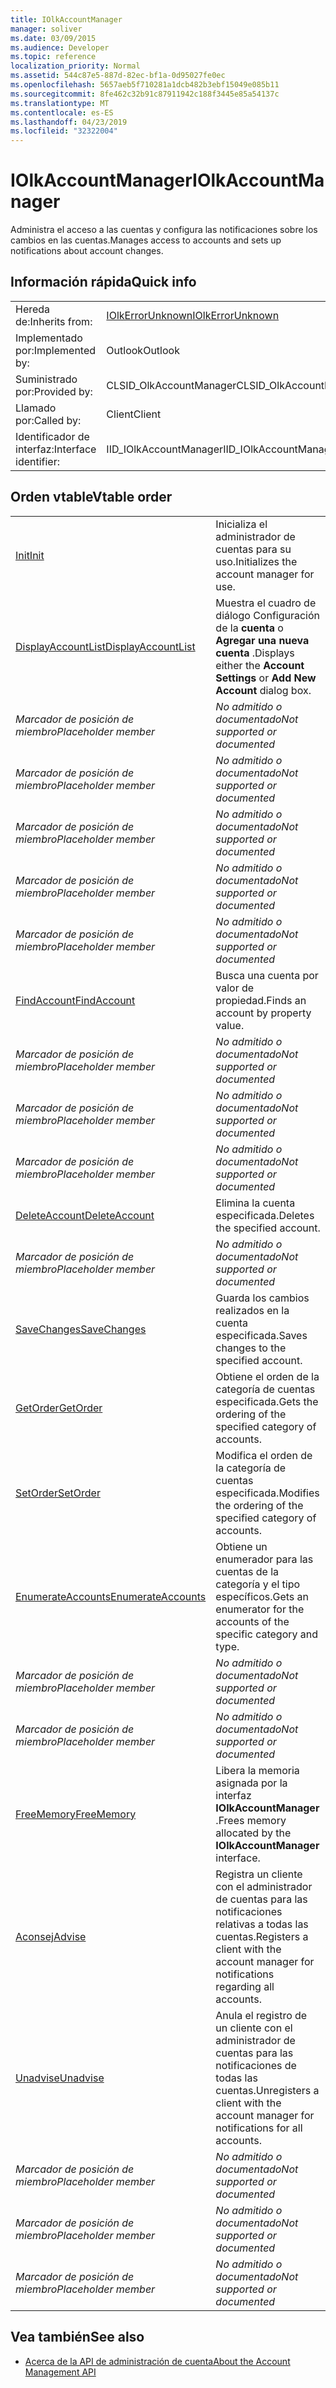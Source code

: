 ```yaml
---
title: IOlkAccountManager
manager: soliver
ms.date: 03/09/2015
ms.audience: Developer
ms.topic: reference
localization_priority: Normal
ms.assetid: 544c87e5-887d-82ec-bf1a-0d95027fe0ec
ms.openlocfilehash: 5657aeb5f710281a1dcb482b3ebf15049e085b11
ms.sourcegitcommit: 8fe462c32b91c87911942c188f3445e85a54137c
ms.translationtype: MT
ms.contentlocale: es-ES
ms.lasthandoff: 04/23/2019
ms.locfileid: "32322004"
---
```

# <a name="iolkaccountmanager"></a><span data-ttu-id="5dacb-102">IOlkAccountManager</span><span class="sxs-lookup"><span data-stu-id="5dacb-102">IOlkAccountManager</span></span>

<span data-ttu-id="5dacb-103">Administra el acceso a las cuentas y configura las notificaciones sobre los cambios en las cuentas.</span><span class="sxs-lookup"><span data-stu-id="5dacb-103">Manages access to accounts and sets up notifications about account changes.</span></span>
  
## <a name="quick-info"></a><span data-ttu-id="5dacb-104">Información rápida</span><span class="sxs-lookup"><span data-stu-id="5dacb-104">Quick info</span></span>

|||
|:-----|:-----|
|<span data-ttu-id="5dacb-105">Hereda de:</span><span class="sxs-lookup"><span data-stu-id="5dacb-105">Inherits from:</span></span>  <br/> |[<span data-ttu-id="5dacb-106">IOlkErrorUnknown</span><span class="sxs-lookup"><span data-stu-id="5dacb-106">IOlkErrorUnknown</span></span>](iolkerrorunknown.md) <br/> |
|<span data-ttu-id="5dacb-107">Implementado por:</span><span class="sxs-lookup"><span data-stu-id="5dacb-107">Implemented by:</span></span>  <br/> |<span data-ttu-id="5dacb-108">Outlook</span><span class="sxs-lookup"><span data-stu-id="5dacb-108">Outlook</span></span>  <br/> |
|<span data-ttu-id="5dacb-109">Suministrado por:</span><span class="sxs-lookup"><span data-stu-id="5dacb-109">Provided by:</span></span>  <br/> |<span data-ttu-id="5dacb-110">CLSID_OlkAccountManager</span><span class="sxs-lookup"><span data-stu-id="5dacb-110">CLSID_OlkAccountManager</span></span>  <br/> |
|<span data-ttu-id="5dacb-111">Llamado por:</span><span class="sxs-lookup"><span data-stu-id="5dacb-111">Called by:</span></span>  <br/> |<span data-ttu-id="5dacb-112">Client</span><span class="sxs-lookup"><span data-stu-id="5dacb-112">Client</span></span>  <br/> |
|<span data-ttu-id="5dacb-113">Identificador de interfaz:</span><span class="sxs-lookup"><span data-stu-id="5dacb-113">Interface identifier:</span></span>  <br/> |<span data-ttu-id="5dacb-114">IID_IOlkAccountManager</span><span class="sxs-lookup"><span data-stu-id="5dacb-114">IID_IOlkAccountManager</span></span>  <br/> |
   
## <a name="vtable-order"></a><span data-ttu-id="5dacb-115">Orden vtable</span><span class="sxs-lookup"><span data-stu-id="5dacb-115">Vtable order</span></span>

|||
|:-----|:-----|
|[<span data-ttu-id="5dacb-116">Init</span><span class="sxs-lookup"><span data-stu-id="5dacb-116">Init</span></span>](iolkaccountmanager-init.md) <br/> |<span data-ttu-id="5dacb-117">Inicializa el administrador de cuentas para su uso.</span><span class="sxs-lookup"><span data-stu-id="5dacb-117">Initializes the account manager for use.</span></span>  <br/> |
|[<span data-ttu-id="5dacb-118">DisplayAccountList</span><span class="sxs-lookup"><span data-stu-id="5dacb-118">DisplayAccountList</span></span>](iolkaccountmanager-displayaccountlist.md) <br/> |<span data-ttu-id="5dacb-119">Muestra el cuadro de diálogo Configuración de la **cuenta** o **Agregar una nueva cuenta** .</span><span class="sxs-lookup"><span data-stu-id="5dacb-119">Displays either the **Account Settings** or **Add New Account** dialog box.</span></span>  <br/> |
| <span data-ttu-id="5dacb-120">*Marcador de posición de miembro*</span><span class="sxs-lookup"><span data-stu-id="5dacb-120">*Placeholder member*</span></span>  <br/> | <span data-ttu-id="5dacb-121">*No admitido o documentado*</span><span class="sxs-lookup"><span data-stu-id="5dacb-121">*Not supported or documented*</span></span>  <br/> |
| <span data-ttu-id="5dacb-122">*Marcador de posición de miembro*</span><span class="sxs-lookup"><span data-stu-id="5dacb-122">*Placeholder member*</span></span>  <br/> | <span data-ttu-id="5dacb-123">*No admitido o documentado*</span><span class="sxs-lookup"><span data-stu-id="5dacb-123">*Not supported or documented*</span></span>  <br/> |
| <span data-ttu-id="5dacb-124">*Marcador de posición de miembro*</span><span class="sxs-lookup"><span data-stu-id="5dacb-124">*Placeholder member*</span></span>  <br/> | <span data-ttu-id="5dacb-125">*No admitido o documentado*</span><span class="sxs-lookup"><span data-stu-id="5dacb-125">*Not supported or documented*</span></span>  <br/> |
| <span data-ttu-id="5dacb-126">*Marcador de posición de miembro*</span><span class="sxs-lookup"><span data-stu-id="5dacb-126">*Placeholder member*</span></span>  <br/> | <span data-ttu-id="5dacb-127">*No admitido o documentado*</span><span class="sxs-lookup"><span data-stu-id="5dacb-127">*Not supported or documented*</span></span>  <br/> |
| <span data-ttu-id="5dacb-128">*Marcador de posición de miembro*</span><span class="sxs-lookup"><span data-stu-id="5dacb-128">*Placeholder member*</span></span>  <br/> | <span data-ttu-id="5dacb-129">*No admitido o documentado*</span><span class="sxs-lookup"><span data-stu-id="5dacb-129">*Not supported or documented*</span></span>  <br/> |
|[<span data-ttu-id="5dacb-130">FindAccount</span><span class="sxs-lookup"><span data-stu-id="5dacb-130">FindAccount</span></span>](iolkaccountmanager-findaccount.md) <br/> |<span data-ttu-id="5dacb-131">Busca una cuenta por valor de propiedad.</span><span class="sxs-lookup"><span data-stu-id="5dacb-131">Finds an account by property value.</span></span>  <br/> |
| <span data-ttu-id="5dacb-132">*Marcador de posición de miembro*</span><span class="sxs-lookup"><span data-stu-id="5dacb-132">*Placeholder member*</span></span>  <br/> | <span data-ttu-id="5dacb-133">*No admitido o documentado*</span><span class="sxs-lookup"><span data-stu-id="5dacb-133">*Not supported or documented*</span></span>  <br/> |
| <span data-ttu-id="5dacb-134">*Marcador de posición de miembro*</span><span class="sxs-lookup"><span data-stu-id="5dacb-134">*Placeholder member*</span></span>  <br/> | <span data-ttu-id="5dacb-135">*No admitido o documentado*</span><span class="sxs-lookup"><span data-stu-id="5dacb-135">*Not supported or documented*</span></span>  <br/> |
| <span data-ttu-id="5dacb-136">*Marcador de posición de miembro*</span><span class="sxs-lookup"><span data-stu-id="5dacb-136">*Placeholder member*</span></span>  <br/> | <span data-ttu-id="5dacb-137">*No admitido o documentado*</span><span class="sxs-lookup"><span data-stu-id="5dacb-137">*Not supported or documented*</span></span>  <br/> |
|[<span data-ttu-id="5dacb-138">DeleteAccount</span><span class="sxs-lookup"><span data-stu-id="5dacb-138">DeleteAccount</span></span>](iolkaccountmanager-deleteaccount.md) <br/> |<span data-ttu-id="5dacb-139">Elimina la cuenta especificada.</span><span class="sxs-lookup"><span data-stu-id="5dacb-139">Deletes the specified account.</span></span>  <br/> |
| <span data-ttu-id="5dacb-140">*Marcador de posición de miembro*</span><span class="sxs-lookup"><span data-stu-id="5dacb-140">*Placeholder member*</span></span>  <br/> | <span data-ttu-id="5dacb-141">*No admitido o documentado*</span><span class="sxs-lookup"><span data-stu-id="5dacb-141">*Not supported or documented*</span></span>  <br/> |
|[<span data-ttu-id="5dacb-142">SaveChanges</span><span class="sxs-lookup"><span data-stu-id="5dacb-142">SaveChanges</span></span>](iolkaccountmanager-savechanges.md) <br/> |<span data-ttu-id="5dacb-143">Guarda los cambios realizados en la cuenta especificada.</span><span class="sxs-lookup"><span data-stu-id="5dacb-143">Saves changes to the specified account.</span></span>  <br/> |
|[<span data-ttu-id="5dacb-144">GetOrder</span><span class="sxs-lookup"><span data-stu-id="5dacb-144">GetOrder</span></span>](iolkaccountmanager-getorder.md) <br/> |<span data-ttu-id="5dacb-145">Obtiene el orden de la categoría de cuentas especificada.</span><span class="sxs-lookup"><span data-stu-id="5dacb-145">Gets the ordering of the specified category of accounts.</span></span>  <br/> |
|[<span data-ttu-id="5dacb-146">SetOrder</span><span class="sxs-lookup"><span data-stu-id="5dacb-146">SetOrder</span></span>](iolkaccountmanager-setorder.md) <br/> |<span data-ttu-id="5dacb-147">Modifica el orden de la categoría de cuentas especificada.</span><span class="sxs-lookup"><span data-stu-id="5dacb-147">Modifies the ordering of the specified category of accounts.</span></span>  <br/> |
|[<span data-ttu-id="5dacb-148">EnumerateAccounts</span><span class="sxs-lookup"><span data-stu-id="5dacb-148">EnumerateAccounts</span></span>](iolkaccountmanager-enumerateaccounts.md) <br/> |<span data-ttu-id="5dacb-149">Obtiene un enumerador para las cuentas de la categoría y el tipo específicos.</span><span class="sxs-lookup"><span data-stu-id="5dacb-149">Gets an enumerator for the accounts of the specific category and type.</span></span>  <br/> |
| <span data-ttu-id="5dacb-150">*Marcador de posición de miembro*</span><span class="sxs-lookup"><span data-stu-id="5dacb-150">*Placeholder member*</span></span>  <br/> | <span data-ttu-id="5dacb-151">*No admitido o documentado*</span><span class="sxs-lookup"><span data-stu-id="5dacb-151">*Not supported or documented*</span></span>  <br/> |
| <span data-ttu-id="5dacb-152">*Marcador de posición de miembro*</span><span class="sxs-lookup"><span data-stu-id="5dacb-152">*Placeholder member*</span></span>  <br/> | <span data-ttu-id="5dacb-153">*No admitido o documentado*</span><span class="sxs-lookup"><span data-stu-id="5dacb-153">*Not supported or documented*</span></span>  <br/> |
|[<span data-ttu-id="5dacb-154">FreeMemory</span><span class="sxs-lookup"><span data-stu-id="5dacb-154">FreeMemory</span></span>](iolkaccountmanager-freememory.md) <br/> |<span data-ttu-id="5dacb-155">Libera la memoria asignada por la interfaz **IOlkAccountManager** .</span><span class="sxs-lookup"><span data-stu-id="5dacb-155">Frees memory allocated by the **IOlkAccountManager** interface.</span></span>  <br/> |
|[<span data-ttu-id="5dacb-156">Aconsej</span><span class="sxs-lookup"><span data-stu-id="5dacb-156">Advise</span></span>](iolkaccountmanager-advise.md) <br/> |<span data-ttu-id="5dacb-157">Registra un cliente con el administrador de cuentas para las notificaciones relativas a todas las cuentas.</span><span class="sxs-lookup"><span data-stu-id="5dacb-157">Registers a client with the account manager for notifications regarding all accounts.</span></span>  <br/> |
|[<span data-ttu-id="5dacb-158">Unadvise</span><span class="sxs-lookup"><span data-stu-id="5dacb-158">Unadvise</span></span>](iolkaccountmanager-unadvise.md) <br/> |<span data-ttu-id="5dacb-159">Anula el registro de un cliente con el administrador de cuentas para las notificaciones de todas las cuentas.</span><span class="sxs-lookup"><span data-stu-id="5dacb-159">Unregisters a client with the account manager for notifications for all accounts.</span></span>  <br/> |
| <span data-ttu-id="5dacb-160">*Marcador de posición de miembro*</span><span class="sxs-lookup"><span data-stu-id="5dacb-160">*Placeholder member*</span></span>  <br/> | <span data-ttu-id="5dacb-161">*No admitido o documentado*</span><span class="sxs-lookup"><span data-stu-id="5dacb-161">*Not supported or documented*</span></span>  <br/> |
| <span data-ttu-id="5dacb-162">*Marcador de posición de miembro*</span><span class="sxs-lookup"><span data-stu-id="5dacb-162">*Placeholder member*</span></span>  <br/> | <span data-ttu-id="5dacb-163">*No admitido o documentado*</span><span class="sxs-lookup"><span data-stu-id="5dacb-163">*Not supported or documented*</span></span>  <br/> |
| <span data-ttu-id="5dacb-164">*Marcador de posición de miembro*</span><span class="sxs-lookup"><span data-stu-id="5dacb-164">*Placeholder member*</span></span>  <br/> | <span data-ttu-id="5dacb-165">*No admitido o documentado*</span><span class="sxs-lookup"><span data-stu-id="5dacb-165">*Not supported or documented*</span></span>  <br/> |
   
## <a name="see-also"></a><span data-ttu-id="5dacb-166">Vea también</span><span class="sxs-lookup"><span data-stu-id="5dacb-166">See also</span></span>

- [<span data-ttu-id="5dacb-167">Acerca de la API de administración de cuenta</span><span class="sxs-lookup"><span data-stu-id="5dacb-167">About the Account Management API</span></span>](about-the-account-management-api.md)

